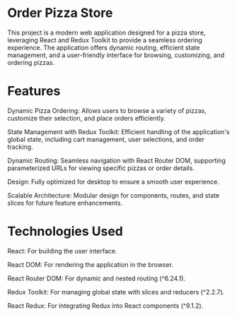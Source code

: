 
# Order Pizza Store
This project is a modern web application designed for a pizza store, leveraging React and Redux Toolkit to provide a seamless ordering experience. The application offers dynamic routing, efficient state management, and a user-friendly interface for browsing, customizing, and ordering pizzas.

# Features
Dynamic Pizza Ordering: Allows users to browse a variety of pizzas, customize their selection, and place orders efficiently.

State Management with Redux Toolkit: Efficient handling of the application's global state, including cart management, user selections, and order tracking.

Dynamic Routing: Seamless navigation with React Router DOM, supporting parameterized URLs for viewing specific pizzas or order details.

Design: Fully optimized for desktop to ensure a smooth user experience.

Scalable Architecture: Modular design for components, routes, and state slices for future feature enhancements.


# Technologies Used
React: For building the user interface.

React DOM: For rendering the application in the browser.

React Router DOM: For dynamic and nested routing (^6.24.1).

Redux Toolkit: For managing global state with slices and reducers (^2.2.7).

React Redux: For integrating Redux into React components (^9.1.2).